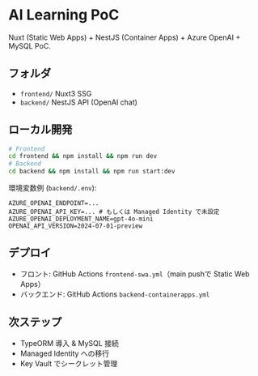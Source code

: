 # AI Learning PoC

Nuxt (Static Web Apps) + NestJS (Container Apps) + Azure OpenAI + MySQL PoC.

## フォルダ
- `frontend/` Nuxt3 SSG
- `backend/` NestJS API (OpenAI chat)

## ローカル開発
```bash
# Frontend
cd frontend && npm install && npm run dev
# Backend
cd backend && npm install && npm run start:dev
```

環境変数例 (`backend/.env`):
```
AZURE_OPENAI_ENDPOINT=...
AZURE_OPENAI_API_KEY=... # もしくは Managed Identity で未設定
AZURE_OPENAI_DEPLOYMENT_NAME=gpt-4o-mini
OPENAI_API_VERSION=2024-07-01-preview
```

## デプロイ
- フロント: GitHub Actions `frontend-swa.yml`（main pushで Static Web Apps）
- バックエンド: GitHub Actions `backend-containerapps.yml`

## 次ステップ
- TypeORM 導入 & MySQL 接続
- Managed Identity への移行
- Key Vault でシークレット管理
